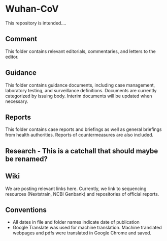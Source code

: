 # Wuhan-CoV
This repository is intended....

## Comment
This folder contains relevant editorials, commentaries, and letters to the editor.

## Guidance
This folder contains guidance documents, including case management, laboratory testing, and surveillance definitions. Documents are currently categorized by issuing body. Interim documents will be updated when necessary.

## Reports
This folder contains case reports and briefings as well as general briefings from health authorities. Reports of countermeasures are also included.

## Research - This is a catchall that should maybe be renamed?

## Wiki
We are posting relevant links here.  Currently, we link to sequencing resources (Nextstrain, NCBI Genbank) and repositories of official reports.

## Conventions
- All dates in file and folder names indicate date of publication
- Google Translate was used for machine translation. Machine translated webpages and pdfs were translated in Google Chrome and saved.
